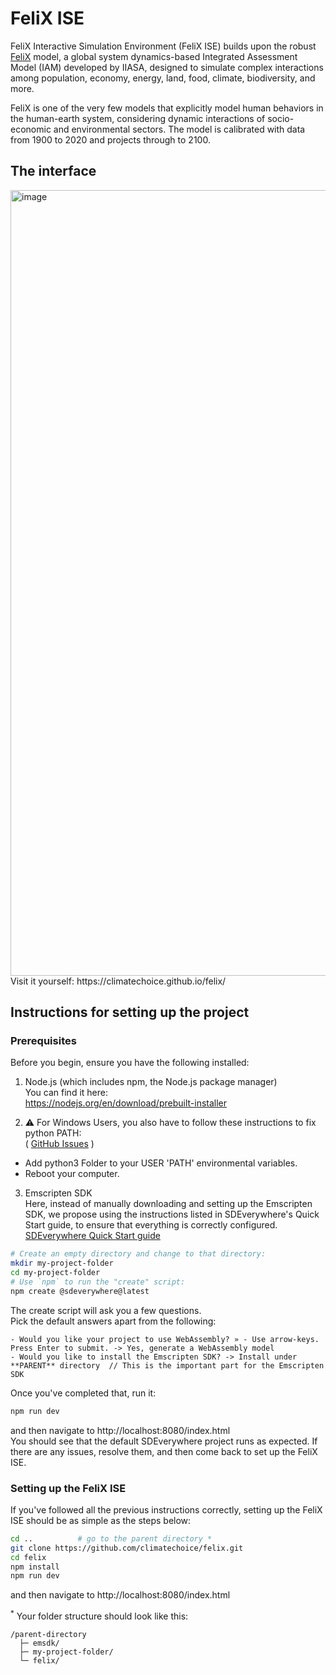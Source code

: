 # FeliX ISE

FeliX Interactive Simulation Environment (FeliX ISE) builds upon the robust [FeliX](https://github.com/iiasa/Felix-Model) model, a global system dynamics-based Integrated Assessment Model (IAM) developed by IIASA, designed to simulate complex interactions among population, economy, energy, land, food, climate, biodiversity, and more. 

FeliX is one of the very few models that explicitly model human behaviors in the human-earth system, considering dynamic interactions of socio-economic and environmental sectors. The model is calibrated with data from 1900 to 2020 and projects through to 2100.

## The interface
<img width="2308" height="1257" alt="image" src="https://github.com/user-attachments/assets/900fcdbb-51d7-4b49-ade5-dce31813bfe2" />  
Visit it yourself:  https://climatechoice.github.io/felix/

## Instructions for setting up the project

### Prerequisites

Before you begin, ensure you have the following installed:  
1. Node.js (which includes npm, the Node.js package manager)  
You can find it here:  
https://nodejs.org/en/download/prebuilt-installer

2. ⚠️ For Windows Users, you also have to follow these instructions to fix python PATH:  
( [GitHub Issues](https://github.com/climateinteractive/SDEverywhere/issues/359#issuecomment-2029636476) )  
- Add python3 Folder to your USER 'PATH' environmental variables.  
- Reboot your computer.

3. Emscripten SDK  
Here, instead of manually downloading and setting up the Emscripten SDK, we propose using the instructions listed in SDEverywhere's Quick Start guide, to ensure that everything is correctly configured.
[SDEverywhere Quick Start guide](https://github.com/climateinteractive/SDEverywhere?tab=readme-ov-file#quick-start)  

```sh
# Create an empty directory and change to that directory:
mkdir my-project-folder
cd my-project-folder
# Use `npm` to run the "create" script:
npm create @sdeverywhere@latest
```
The create script will ask you a few questions.  
Pick the default answers apart from the following:  
```
- Would you like your project to use WebAssembly? » - Use arrow-keys. Press Enter to submit. -> Yes, generate a WebAssembly model
- Would you like to install the Emscripten SDK? -> Install under **PARENT** directory  // This is the important part for the Emscripten SDK
```
Once you've completed that, run it:  
```sh
npm run dev
```
and then navigate to http://localhost:8080/index.html  
You should see that the default SDEverywhere project runs as expected. If there are any issues, resolve them, and then come back to set up the FeliX ISE.


### Setting up the FeliX ISE

If you've followed all the previous instructions correctly, setting up the FeliX ISE should be as simple as the steps below:  
```sh
cd ..          # go to the parent directory *
git clone https://github.com/climatechoice/felix.git
cd felix
npm install
npm run dev
```
and then navigate to http://localhost:8080/index.html

<sup>*</sup> Your folder structure should look like this:
```
/parent-directory
  ├─ emsdk/
  ├─ my-project-folder/
  └─ felix/
```
